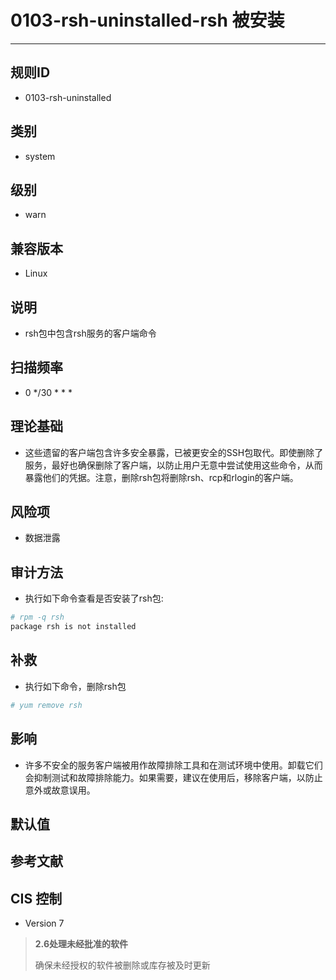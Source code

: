 # 0103-rsh-uninstalled-rsh 被安装
---

## 规则ID

- 0103-rsh-uninstalled


## 类别

- system


## 级别

- warn


## 兼容版本


- Linux




## 说明


- rsh包中包含rsh服务的客户端命令
>



## 扫描频率
- 0 */30 * * *

## 理论基础


- 这些遗留的客户端包含许多安全暴露，已被更安全的SSH包取代。即使删除了服务，最好也确保删除了客户端，以防止用户无意中尝试使用这些命令，从而暴露他们的凭据。注意，删除rsh包将删除rsh、rcp和rlogin的客户端。






## 风险项


- 数据泄露



## 审计方法
- 执行如下命令查看是否安装了rsh包:

```bash
# rpm -q rsh
package rsh is not installed
```



## 补救
- 执行如下命令，删除rsh包
```bash
# yum remove rsh
```



## 影响


- 许多不安全的服务客户端被用作故障排除工具和在测试环境中使用。卸载它们会抑制测试和故障排除能力。如果需要，建议在使用后，移除客户端，以防止意外或故意误用。




## 默认值



## 参考文献


## CIS 控制


- Version 7

> **2.6处理未经批准的软件**
>
> 确保未经授权的软件被删除或库存被及时更新


